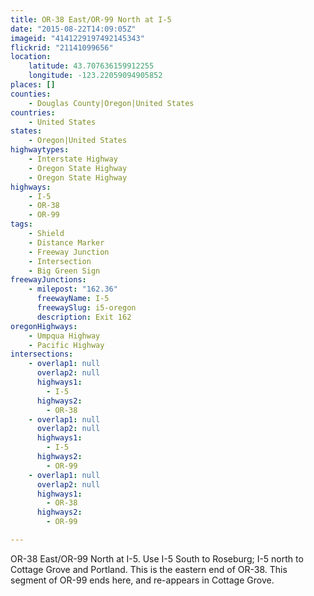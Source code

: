 ```yaml
---
title: OR-38 East/OR-99 North at I-5
date: "2015-08-22T14:09:05Z"
imageid: "4141229197492145343"
flickrid: "21141099656"
location:
    latitude: 43.707636159912255
    longitude: -123.22059094905852
places: []
counties:
    - Douglas County|Oregon|United States
countries:
    - United States
states:
    - Oregon|United States
highwaytypes:
    - Interstate Highway
    - Oregon State Highway
    - Oregon State Highway
highways:
    - I-5
    - OR-38
    - OR-99
tags:
    - Shield
    - Distance Marker
    - Freeway Junction
    - Intersection
    - Big Green Sign
freewayJunctions:
    - milepost: "162.36"
      freewayName: I-5
      freewaySlug: i5-oregon
      description: Exit 162
oregonHighways:
    - Umpqua Highway
    - Pacific Highway
intersections:
    - overlap1: null
      overlap2: null
      highways1:
        - I-5
      highways2:
        - OR-38
    - overlap1: null
      overlap2: null
      highways1:
        - I-5
      highways2:
        - OR-99
    - overlap1: null
      overlap2: null
      highways1:
        - OR-38
      highways2:
        - OR-99

---
```

OR-38 East/OR-99 North at I-5.  Use I-5 South to Roseburg; I-5 north to Cottage Grove and Portland.  This is the eastern end of OR-38.  This segment of OR-99 ends here, and re-appears in Cottage Grove.